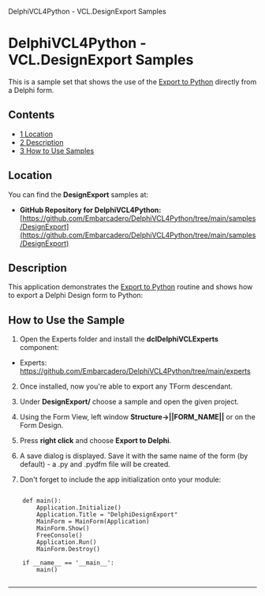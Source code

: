 DelphiVCL4Python - VCL.DesignExport Samples[]()
# DelphiVCL4Python - VCL.DesignExport Samples 


This is a sample set that shows the use of the [Export to Python](https://github.com/Embarcadero/DelphiVCL4Python/tree/main/samples/DesignExport) directly from a Delphi form.
## Contents

* [1 Location](#Location)
* [2 Description](#Description)
* [3 How to Use Samples](#How_to_Use_Samples)

## Location 

You can find the **DesignExport** samples at:

* **GitHub Repository for DelphiVCL4Python:** [https://github.com/Embarcadero/DelphiVCL4Python/tree/main/samples/DesignExport](https://github.com/Embarcadero/DelphiVCL4Python/tree/main/samples/DesignExport)

## Description 

This application demonstrates the [Export to Python](https://github.com/Embarcadero/DelphiVCL4Python/tree/main/samples/DesignExport) routine and shows how to export a Delphi Design form to Python:

## How to Use the Sample 

1. Open the Experts folder and install the **dclDelphiVCLExperts** component: 

* Experts: https://github.com/Embarcadero/DelphiVCL4Python/tree/main/experts

2. Once installed, now you're able to export any TForm descendant.

3. Under **DesignExport/** choose a sample and open the given project.

4. Using the Form View, left window **Structure->||FORM_NAME||** or on the Form Design.

5. Press **right click** and choose **Export to Delphi**.

6. A save dialog is displayed. Save it with the same name of the form (by default) - a .py and .pydfm file will be created.

7. Don't forget to include the app initialization onto your module:

```

    def main():
        Application.Initialize()        
        Application.Title = "DelphiDesignExport"
        MainForm = MainForm(Application)
        MainForm.Show()
        FreeConsole()
        Application.Run()
        MainForm.Destroy()

    if __name__ == '__main__':
        main()
        
```        
        
--------------------        
